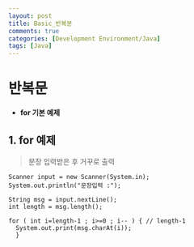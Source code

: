 ```yaml
---
layout: post
title: Basic_반복분
comments: true
categories: [Development Environment/Java]
tags: [Java]
---
```


# 반복문

* __for 기본 예제__


## 1. for 예제
> 문장 입력받은 후 거꾸로 출력
```{.java}
Scanner input = new Scanner(System.in);
System.out.println("문장입력 :");

String msg = input.nextLine();
int length = msg.length();

for ( int i=length-1 ; i>=0 ; i-- ) { // length-1
  System.out.print(msg.charAt(i));
  }
```

